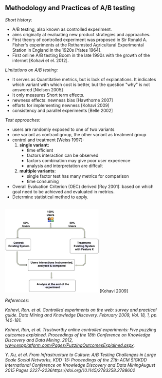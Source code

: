 ## Methodology and Practices of A/B testing

*Short history:*

- A/B testing, also known as controlled experiment.
- aims originally at evaluating new product strategies and approaches. 
- First theory of controlled experiment was proposed in Sir Ronald A. Fisher's experiments at the Rothamsted Agricultural Experimental Station in England in the 1920s [Yates 1964]. 
- First online A/B testing Boom in the late 1990s with the growth of the internet [Kohavi et el. 2012]. 

*Limitations on A/B testing:*

- It serves as Quantitative metrics, but is lack of explanations. It indicates which variant with which cost is better, but the question "why" is not answered [Nielsen 2005]
- It only measures Short term effects.
- newness effects: newness bias [Hawthorne 2007]
- efforts for implementing newness [Kohavi 2009]
- consistency and parallel experiments [Belle 2002]

*Test approaches:*

- users are randomly exposed to one of two variants
- one variant as contraol group, the other variant as treatment group
- control and treatment [Weiss 1997]:
    1. **single variant:** 
        - time efficient
        - factors interaction can be observed
        - factors combination may give poor user experience
        - analysis and interpretation are diffcult
    2. **multiple variants:**
        - single factor test has many metrics for comparison
	    - time consuming
- Overall Evaluation Criterion (OEC) derived [Roy 2001]: based on which goal need to be achieved and evaluated in metrics.
- Determine statistical method to apply. 
<br/>
<img src="./img/ab-testing-overview.png"> [Kohavi 2009]


<br/>



*References:*

*Kohavi, Ron. et al. Controlled experiments on the web:
survey and practical guide. Data Mining and Knowledge
Discovery. February 2009, Vol. 18, 1, pp. 140-181.*

*Kohavi, Ron, et al. Trustworthy online controlled
experiments: Five puzzling outcomes explained. Proceedings
of the 18th Conference on Knowledge Discovery and Data
Mining. 2012, www.expplatform.com/Pages/PuzzingOutcomesExplained.aspx.*

*Y. Xu, et al. From Infrastructure to Culture: A/B Testing Challenges in Large Scale Social Networks, KDD '15: Proceedings of the 21th ACM SIGKDD International Conference on Knowledge Discovery and Data MiningAugust 2015 Pages 2227–2236https://doi.org/10.1145/2783258.2788602*
